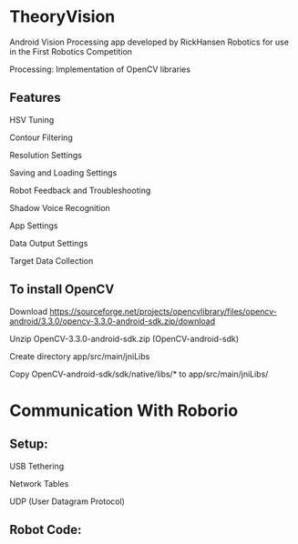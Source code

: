 # TheoryVision


Android Vision Processing app developed by RickHansen Robotics for use in the First Robotics Competition

Processing: Implementation of OpenCV libraries

## Features

HSV Tuning

Contour Filtering 

Resolution Settings 

Saving and Loading Settings 

Robot Feedback and Troubleshooting

Shadow Voice Recognition 

App Settings 

Data Output Settings

Target Data Collection

## To install OpenCV

Download https://sourceforge.net/projects/opencvlibrary/files/opencv-android/3.3.0/opencv-3.3.0-android-sdk.zip/download

Unzip OpenCV-3.3.0-android-sdk.zip (OpenCV-android-sdk)

Create directory app/src/main/jniLibs

Copy OpenCV-android-sdk/sdk/native/libs/* to app/src/main/jniLibs/

# Communication With Roborio

## Setup:

USB Tethering



Network Tables 



UDP (User Datagram Protocol)


## Robot Code:


